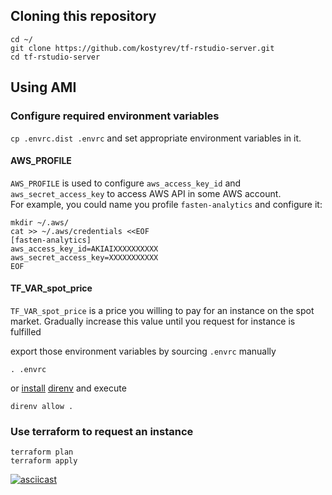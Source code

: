 ## Cloning this repository
```
cd ~/
git clone https://github.com/kostyrev/tf-rstudio-server.git
cd tf-rstudio-server
```

## Using AMI

### Configure required environment variables
`cp .envrc.dist .envrc`
and set appropriate environment variables in it.  

#### AWS_PROFILE
`AWS_PROFILE` is used to configure `aws_access_key_id` and `aws_secret_access_key` to access AWS API in some AWS account.  
For example, you could name you profile `fasten-analytics` and configure it:
```
mkdir ~/.aws/
cat >> ~/.aws/credentials <<EOF
[fasten-analytics]
aws_access_key_id=AKIAIXXXXXXXXXX
aws_secret_access_key=XXXXXXXXXXX
EOF
```
#### TF_VAR_spot_price
`TF_VAR_spot_price` is a price you willing to pay for an instance on the spot market.
Gradually increase this value until you request for instance is fulfilled

export those environment variables by sourcing `.envrc` manually
```
. .envrc
```
or [install](https://github.com/kostyrev/ansible-role-direnv#install-from-github) [direnv](https://github.com/direnv/direnv) and execute
```
direnv allow .
```

### Use terraform to request an instance
```
terraform plan
terraform apply
```
[![asciicast](https://asciinema.org/a/0rvnu96wixgr1hqdk7x0tkzri.png)](https://asciinema.org/a/0rvnu96wixgr1hqdk7x0tkzri)
